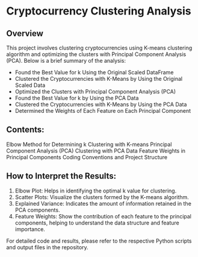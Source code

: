 # Cryptocurrency Clustering Analysis

## Overview
This project involves clustering cryptocurrencies using K-means clustering algorithm and optimizing the clusters with Principal Component Analysis (PCA). Below is a brief summary of the analysis:
- Found the Best Value for k Using the Original Scaled DataFrame
- Clustered the Cryptocurrencies with K-Means by Using the Original Scaled Data
- Optimized the Clusters with Principal Component Analysis (PCA)
- Found the Best Value for k by Using the PCA Data
- Clustered the Cryptocurrencies with K-Means by Using the PCA Data
- Determined the Weights of Each Feature on Each Principal Component

## Contents:
Elbow Method for Determining k
Clustering with K-means
Principal Component Analysis (PCA)
Clustering with PCA Data
Feature Weights in Principal Components
Coding Conventions and Project Structure

## How to Interpret the Results:
1. Elbow Plot: Helps in identifying the optimal k value for clustering.
2. Scatter Plots: Visualize the clusters formed by the K-means algorithm.
3. Explained Variance: Indicates the amount of information retained in the PCA components.
4. Feature Weights: Show the contribution of each feature to the principal components, helping to understand the data structure and feature importance.

For detailed code and results, please refer to the respective Python scripts and output files in the repository.


